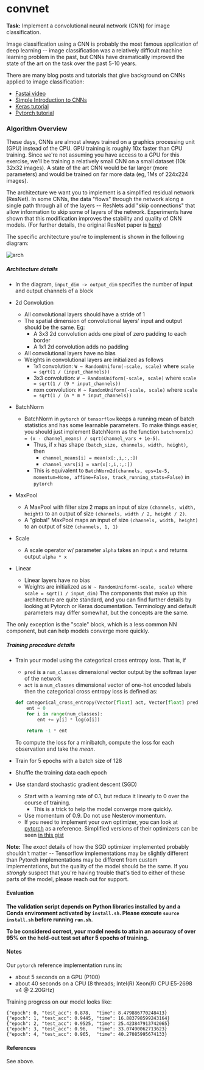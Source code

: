 # convnet

__Task:__ Implement a convolutional neural network (CNN) for image classification.

Image classification using a CNN is probably the most famous application of deep learning -- image classification was a relatively difficult machine learning problem in the past, but CNNs have dramatically improved the state of the art on the task over the past 5-10 years.

There are many blog posts and tutorials that give background on CNNs applied to image classification:
 - [Fastai video](https://course.fast.ai/videos/?lesson=1)
 - [Simple Introduction to CNNs](https://towardsdatascience.com/simple-introduction-to-convolutional-neural-networks-cdf8d3077bac)
 - [Keras tutorial](https://blog.keras.io/building-powerful-image-classification-models-using-very-little-data.html)
 - [Pytorch tutorial](https://pytorch.org/tutorials/beginner/blitz/cifar10_tutorial.html)

### Algorithm Overview

These days, CNNs are almost always trained on a graphics processing unit (GPU) instead of the CPU.  GPU training is roughly 10x faster than CPU training.  Since we're not assuming you have access to a GPU for this exercise, we'll be training a relatively small CNN on a small dataset (10k 32x32 images).  A state of the art CNN would be far larger (more parameters) and would be trained on far more data (eg, 1Ms of 224x224 images).

The architecture we want you to implement is a simplified residual network (ResNet).  In some CNNs, the data "flows" through the network along a single path through all of the layers -- ResNets add "skip connections" that allow information to skip some of layers of the network.  Experiments have shown that this modification improves the stability and quality of CNN models.  (For further details, the original ResNet paper is [here](https://arxiv.org/pdf/1512.03385.pdf))

The specific architecture you're to implement is shown in the following diagram:

![arch](docs/convnet_diagram.png)

##### Architecture details

- In the diagram, `input_dim -> output_dim` specifies the number of input and output channels of a block

- 2d Convolution
    - All convolutional layers should have a stride of 1
    - The spatial dimension of convolutional layers' input and output should be the same. Eg:
        - A 3x3 2d convolution adds one pixel of zero padding to each border
        - A 1x1 2d convolution adds no padding
    - All convolutional layers have no bias
    - Weights in convolutional layers are initialized as follows
        - 1x1 convolution: `W ~ RandomUniform(-scale, scale)` where `scale = sqrt(1 / (input_channels))`
        - 3x3 convolution: `W ~ RandomUniform(-scale, scale)` where `scale = sqrt(1 / (9 * input_channels))`
        - nxm convolution: `W ~ RandomUniform(-scale, scale)` where `scale = sqrt(1 / (n * m * input_channels))`

- BatchNorm
    - BatchNorm in `pytorch` or `tensorflow` keeps a running mean of batch statistics and has some learnable parameters.  To make things easier, you should just implement BatchNorm as the function `batchnorm(x) = (x - channel_means) / sqrt(channel_vars + 1e-5)`.  
      - Thus, if `x` has shape `(batch_size, channels, width, height)`, then 
        - `channel_means[i] = mean(x[:,i,:,:])`
        - `channel_vars[i] = var(x[:,i,:,:])`
      - This is equivalent to `BatchNorm2d(channels, eps=1e-5, momentum=None, affine=False, track_running_stats=False)` in `pytorch`

- MaxPool
    - A MaxPool with filter size 2 maps an input of size `(channels, width, height)` to an output of size `(channels, width / 2, height / 2)`.
    - A "global" MaxPool maps an input of size `(channels, width, height)` to an output of size `(channels, 1, 1)`

- Scale
    - A scale operator w/ parameter `alpha` takes an input `x` and returns output `alpha * x`

- Linear
    - Linear layers have no bias
    - Weights are initialized as `W ~ RandomUniform(-scale, scale)` where `scale = sqrt(1 / input_dim)`
The components that make up this architecture are quite standard, and you can find further details by looking at Pytorch or Keras documentation.  Terminology and default parameters may differ somewhat, but the concepts are the same.

The only exception is the "scale" block, which is a less common NN component, but can help models converge more quickly.

##### Training procedure details

- Train your model using the categorical cross entropy loss.  That is, if 
  - `pred` is a `num_classes` dimensional vector output by the softmax layer of the network
  - `act` is a `num_classes` dimensional vector of one-hot encoded labels
   then the categorical cross entropy loss is defined as:
  ```python
  def categorical_cross_entropy(Vector[float] act, Vector[float] pred):
      ent = 0
      for i in range(num_classes):
          ent += y[i] * log(o[i])

      return -1 * ent
  ```
  To compute the loss for a minibatch, compute the loss for each observation and take the _mean_.
  
- Train for 5 epochs with a batch size of 128
- Shuffle the training data each epoch
- Use standard stochastic gradient descent (SGD)
    - Start with a learning rate of 0.1, but reduce it linearly to 0 over the course of training.
      - This is a trick to help the model converge more quickly.
    - Use momentum of 0.9.  Do not use Nesterov momentum.
    - If you need to implement your own optimizer, you can look at [pytorch](https://pytorch.org/docs/stable/_modules/torch/optim/sgd.html) as a reference.  Simplified versions of their optimizers can be seen [in this gist](https://gist.github.com/bkj/77bf8eabb52b1dfac41c69085e07fd3d)

__Note:__ The _exact_ details of how the SGD optimizer implemented probably shouldn't matter -- Tensorflow implementations may be slightly different than Pytorch implementations may be different from custom implementations, but the quality of the model should be the same.  If you _strongly_ suspect that you're having trouble that's tied to either of these parts of the model, please reach out for support.

#### Evaluation

**The validation script depends on Python libraries installed by and a Conda
environment activated by `install.sh`. Please execute `source install.sh` before
running `run.sh`.**

__To be considered correct, your model needs to attain an accuracy of over 95% on the held-out test set after 5 epochs of training.__

#### Notes

Our `pytorch` reference implementation runs in:
  - about 5 seconds on a GPU (P100)
  - about 40 seconds on a CPU (8 threads; Intel(R) Xeon(R) CPU E5-2698 v4 @ 2.20GHz)

Training progress on our model looks like:
```
{"epoch": 0, "test_acc": 0.878,  "time": 8.479886770248413}
{"epoch": 1, "test_acc": 0.9445, "time": 16.883798599243164}
{"epoch": 2, "test_acc": 0.9525, "time": 25.423847913742065}
{"epoch": 3, "test_acc": 0.96,   "time": 33.07490062713623}
{"epoch": 4, "test_acc": 0.965,  "time": 40.27085995674133}
```

#### References

See above.
